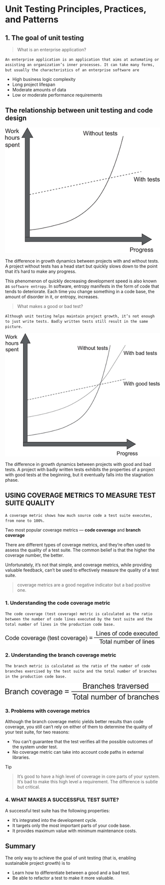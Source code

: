 # Unit Testing Principles, Practices, and Patterns

## 1. The goal of unit testing

> What is an enterprise application?

`An enterprise application is an application that aims at automating or assisting an organization’s inner processes. It can take many forms, but usually the characteristics of an enterprise software are`

* High business logic complexity
* Long project lifespan
* Moderate amounts of data
* Low or moderate performance requirements

## The relationship between unit testing and code design

![The difference in growth dynamics between projects with and without tests. A project without tests has a head start but quickly slows down to the point that it’s hard to make any progress.](imgs/01fig01_alt.jpg)

The difference in growth dynamics between projects with and without tests. A project without tests has a head start but quickly slows down to the point that it’s hard to make any progress.

This phenomenon of quickly decreasing development speed is also known as `software entropy`. In software, entropy manifests in the form of code that tends to deteriorate. Each time you change something in a code base, the amount of disorder in it, or entropy, increases.

> What makes a good or bad test?

`Although unit testing helps maintain project growth, it’s not enough to just write tests. Badly written tests still result in the same picture.`

![The difference in growth dynamics between projects with good and bad tests. A project with badly written tests exhibits the properties of a project with good tests at the beginning, but it eventually falls into the stagnation phase.](imgs/01fig02_alt.jpg)

The difference in growth dynamics between projects with good and bad tests. A project with badly written tests exhibits the properties of a project with good tests at the beginning, but it eventually falls into the stagnation phase.

## USING COVERAGE METRICS TO MEASURE TEST SUITE QUALITY

`A coverage metric shows how much source code a test suite executes, from none to 100%.`

Two most popular coverage metrics — **code coverage** and **branch coverage**

There are different types of coverage metrics, and they’re often used to assess the quality of a test suite. The common belief is that the higher the coverage number, the better.

Unfortunately, it’s not that simple, and coverage metrics, while providing valuable feedback, can’t be used to effectively measure the quality of a test suite.

> coverage metrics are a good negative indicator but a bad positive one.

### 1. Understanding the code coverage metric

`The code coverage (test coverage) metric is calculated as the ratio between the number of code lines executed by the test suite and the total number of lines in the production code base.`

![code coverage](imgs/01fig03_alt.jpg)

### 2. Understanding the branch coverage metric

`The branch metric is calculated as the ratio of the number of code branches exercised by the test suite and the total number of branches in the production code base.`

![branch coverage](imgs/01fig04_alt.jpg)

### 3. Problems with coverage metrics

Although the branch coverage metric yields better results than code coverage, you still can’t rely on either of them to determine the quality of your test suite, for two reasons:

* You can’t guarantee that the test verifies all the possible outcomes of the system under test.
* No coverage metric can take into account code paths in external libraries.

Tip
> It’s good to have a high level of coverage in core parts of your system. It’s bad to make this high level a requirement. The difference is subtle but critical.

### 4. WHAT MAKES A SUCCESSFUL TEST SUITE?

A successful test suite has the following properties:

* It’s integrated into the development cycle.
* It targets only the most important parts of your code base.
* It provides maximum value with minimum maintenance costs.

## Summary

The only way to achieve the goal of unit testing (that is, enabling sustainable project growth) is to

* Learn how to differentiate between a good and a bad test.
* Be able to refactor a test to make it more valuable.
